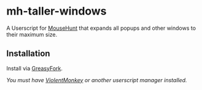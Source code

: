 # mh-taller-windows

A Userscript for [MouseHunt](https://mousehuntgame.com) that expands all popups and other windows to their maximum size.

## Installation

Install via [GreasyFork]().

*You must have [ViolentMonkey](https://violentmonkey.github.io/) or another userscript manager installed.*
